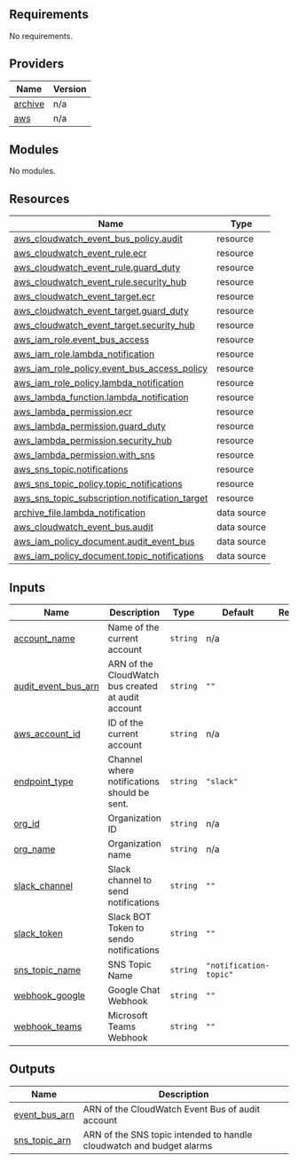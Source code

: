 ## Requirements

No requirements.

## Providers

| Name | Version |
|------|---------|
| <a name="provider_archive"></a> [archive](#provider\_archive) | n/a |
| <a name="provider_aws"></a> [aws](#provider\_aws) | n/a |

## Modules

No modules.

## Resources

| Name | Type |
|------|------|
| [aws_cloudwatch_event_bus_policy.audit](https://registry.terraform.io/providers/hashicorp/aws/latest/docs/resources/cloudwatch_event_bus_policy) | resource |
| [aws_cloudwatch_event_rule.ecr](https://registry.terraform.io/providers/hashicorp/aws/latest/docs/resources/cloudwatch_event_rule) | resource |
| [aws_cloudwatch_event_rule.guard_duty](https://registry.terraform.io/providers/hashicorp/aws/latest/docs/resources/cloudwatch_event_rule) | resource |
| [aws_cloudwatch_event_rule.security_hub](https://registry.terraform.io/providers/hashicorp/aws/latest/docs/resources/cloudwatch_event_rule) | resource |
| [aws_cloudwatch_event_target.ecr](https://registry.terraform.io/providers/hashicorp/aws/latest/docs/resources/cloudwatch_event_target) | resource |
| [aws_cloudwatch_event_target.guard_duty](https://registry.terraform.io/providers/hashicorp/aws/latest/docs/resources/cloudwatch_event_target) | resource |
| [aws_cloudwatch_event_target.security_hub](https://registry.terraform.io/providers/hashicorp/aws/latest/docs/resources/cloudwatch_event_target) | resource |
| [aws_iam_role.event_bus_access](https://registry.terraform.io/providers/hashicorp/aws/latest/docs/resources/iam_role) | resource |
| [aws_iam_role.lambda_notification](https://registry.terraform.io/providers/hashicorp/aws/latest/docs/resources/iam_role) | resource |
| [aws_iam_role_policy.event_bus_access_policy](https://registry.terraform.io/providers/hashicorp/aws/latest/docs/resources/iam_role_policy) | resource |
| [aws_iam_role_policy.lambda_notification](https://registry.terraform.io/providers/hashicorp/aws/latest/docs/resources/iam_role_policy) | resource |
| [aws_lambda_function.lambda_notification](https://registry.terraform.io/providers/hashicorp/aws/latest/docs/resources/lambda_function) | resource |
| [aws_lambda_permission.ecr](https://registry.terraform.io/providers/hashicorp/aws/latest/docs/resources/lambda_permission) | resource |
| [aws_lambda_permission.guard_duty](https://registry.terraform.io/providers/hashicorp/aws/latest/docs/resources/lambda_permission) | resource |
| [aws_lambda_permission.security_hub](https://registry.terraform.io/providers/hashicorp/aws/latest/docs/resources/lambda_permission) | resource |
| [aws_lambda_permission.with_sns](https://registry.terraform.io/providers/hashicorp/aws/latest/docs/resources/lambda_permission) | resource |
| [aws_sns_topic.notifications](https://registry.terraform.io/providers/hashicorp/aws/latest/docs/resources/sns_topic) | resource |
| [aws_sns_topic_policy.topic_notifications](https://registry.terraform.io/providers/hashicorp/aws/latest/docs/resources/sns_topic_policy) | resource |
| [aws_sns_topic_subscription.notification_target](https://registry.terraform.io/providers/hashicorp/aws/latest/docs/resources/sns_topic_subscription) | resource |
| [archive_file.lambda_notification](https://registry.terraform.io/providers/hashicorp/archive/latest/docs/data-sources/file) | data source |
| [aws_cloudwatch_event_bus.audit](https://registry.terraform.io/providers/hashicorp/aws/latest/docs/data-sources/cloudwatch_event_bus) | data source |
| [aws_iam_policy_document.audit_event_bus](https://registry.terraform.io/providers/hashicorp/aws/latest/docs/data-sources/iam_policy_document) | data source |
| [aws_iam_policy_document.topic_notifications](https://registry.terraform.io/providers/hashicorp/aws/latest/docs/data-sources/iam_policy_document) | data source |

## Inputs

| Name | Description | Type | Default | Required |
|------|-------------|------|---------|:--------:|
| <a name="input_account_name"></a> [account\_name](#input\_account\_name) | Name of the current account | `string` | n/a | yes |
| <a name="input_audit_event_bus_arn"></a> [audit\_event\_bus\_arn](#input\_audit\_event\_bus\_arn) | ARN of the CloudWatch bus created at audit account | `string` | `""` | no |
| <a name="input_aws_account_id"></a> [aws\_account\_id](#input\_aws\_account\_id) | ID of the current account | `string` | n/a | yes |
| <a name="input_endpoint_type"></a> [endpoint\_type](#input\_endpoint\_type) | Channel where notifications should be sent. | `string` | `"slack"` | no |
| <a name="input_org_id"></a> [org\_id](#input\_org\_id) | Organization ID | `string` | n/a | yes |
| <a name="input_org_name"></a> [org\_name](#input\_org\_name) | Organization name | `string` | n/a | yes |
| <a name="input_slack_channel"></a> [slack\_channel](#input\_slack\_channel) | Slack channel to send notifications | `string` | `""` | no |
| <a name="input_slack_token"></a> [slack\_token](#input\_slack\_token) | Slack BOT Token to sendo notifications | `string` | `""` | no |
| <a name="input_sns_topic_name"></a> [sns\_topic\_name](#input\_sns\_topic\_name) | SNS Topic Name | `string` | `"notification-topic"` | no |
| <a name="input_webhook_google"></a> [webhook\_google](#input\_webhook\_google) | Google Chat Webhook | `string` | `""` | no |
| <a name="input_webhook_teams"></a> [webhook\_teams](#input\_webhook\_teams) | Microsoft Teams Webhook | `string` | `""` | no |

## Outputs

| Name | Description |
|------|-------------|
| <a name="output_event_bus_arn"></a> [event\_bus\_arn](#output\_event\_bus\_arn) | ARN of the CloudWatch Event Bus of audit account |
| <a name="output_sns_topic_arn"></a> [sns\_topic\_arn](#output\_sns\_topic\_arn) | ARN of the SNS topic intended to handle cloudwatch and budget alarms |
